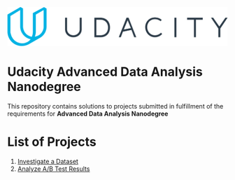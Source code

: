 ![Udacity Logo](udacity-logo.svg)

# Udacity Advanced Data Analysis Nanodegree

This repository contains solutions to projects submitted in fulfillment of the requirements for **Advanced Data Analysis Nanodegree**


# List of Projects

1. [Investigate a Dataset](projects/investigate-a-dataset)
2. [Analyze A/B Test Results]((projects/AB_Test))

